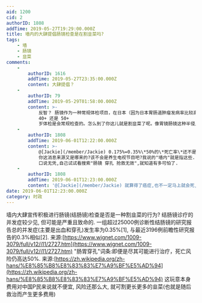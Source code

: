 ```yaml
---
aid: 1200
cid: 2
authorID: 1808
addTime: 2019-05-27T19:29:00.000Z
title: 墙内的大肆提倡肠镜检查是在割韭菜吗?
tags:
    - 墙
    - 肠镜
    - 韭菜
comments:
    -
        authorID: 1616
        addTime: 2019-05-27T23:35:00.000Z
        content: 大肆提倡？
    -
        authorID: 79
        addTime: 2019-05-29T01:58:00.000Z
        content: >-
            反智？ 肠镜作为一种常规体检项目，在日本（因为日本胃肠道肿瘤发病率比较高，这也是为什么日本消化道肿瘤研究做的好的一个原因）我记得是
            40+ 还是 50+
            岁体检是会常规检查的。怎么到了你这儿就是割韭菜了呢。像胃镜肠镜这种半侵入式的检查，有引起穿孔的可能性确实，但是你要知道，相比起能早期发现一些疾病并且可以早期治疗来说，获益肯定是远高于可能带来的并发症的。
    -
        authorID: 1808
        addTime: 2019-06-01T12:22:00.000Z
        content: >-
            @[Jackie](/member/Jackie) 0.175%=0.35%\*50%的\*死亡率\*还不是割韭菜?
            你这消息来源又是哪来的?该不会是养生电视节目吧?我说的"墙内"就是指这些. 只说穿孔概率很低, 却不说一旦穿孔后有多么危险.
            口说无凭,自己试试看搜索"肠镜 穿孔 抢救无效",就知道有多可怕了.
    -
        authorID: 1808
        addTime: 2019-06-01T12:23:00.000Z
        content: '@[Jackie](/member/Jackie) 就算得了癌症,也不一定马上就会死,但肠胃穿孔的"死亡率"多半意味着"马上就会死"'
date: 2019-06-01T12:23:00.000Z
category: 时政
---
```


墙内大肆宣传积极进行肠镜(结肠镜)检查是否是一种割韭菜的行为? 结肠镜诊疗的并发症较少见, 但可能是严重且致命的. 一组超过25000例诊断性结肠镜的研究报告总的并发症(主要是出血和穿孔)发生率为0.35%\[1\], 与最近3196例前瞻性研究报告的0.3%相似\[2\]. 来源:[https://www.wjgnet.com/1009-3079/full/v12/i11/2727.htm](https://www.wjgnet.com/1009-3079/full/v12/i11/2727.htm) "肠胃穿孔"词条:即便是尽其可能进行治疗，死亡风险仍高达50%. 来源:[https://zh.wikipedia.org/zh-hans/%E8%85%B8%E8%83%83%E7%A9%BF%E5%AD%94](https://zh.wikipedia.org/zh-hans/%E8%85%B8%E8%83%83%E7%A9%BF%E5%AD%94) 这玩意本身费用对中国P民来说就不便宜, 风险还那么大, 就可割更长更多的韭菜(也就是随后救治而产生更多费用)
